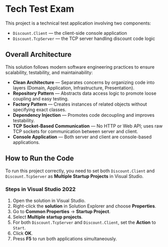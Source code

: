 # Tech Test Exam

This project is a technical test application involving two components:
- `Discount.Client` — the client-side console application
- `Discount.TcpServer` — the TCP server handling discount code logic

## Overall Architecture

This solution follows modern software engineering practices to ensure scalability, testability, and maintainability:

- **Clean Architecture** — Separates concerns by organizing code into layers (Domain, Application, Infrastructure, Presentation).
- **Repository Pattern** — Abstracts data access logic to promote loose coupling and easy testing.
- **Factory Pattern** — Creates instances of related objects without specifying exact classes.
- **Dependency Injection** — Promotes code decoupling and improves testability.
- **TCP Socket-Based Communication** — No HTTP or Web API; uses raw TCP sockets for communication between server and client.
- **Console Application** — Both server and client are console-based applications.

## How to Run the Code

To run this project correctly, you need to set both `Discount.Client` and `Discount.TcpServer` as **Multiple Startup Projects** in Visual Studio.

### Steps in Visual Studio 2022

1. Open the solution in Visual Studio.
2. Right-click the **solution** in Solution Explorer and choose **Properties**.
3. Go to **Common Properties** → **Startup Project**.
4. Select **Multiple startup projects**.
5. For both `Discount.TcpServer` and `Discount.Client`, set the **Action** to `Start`.
6. Click **OK**.
7. Press **F5** to run both applications simultaneously.
